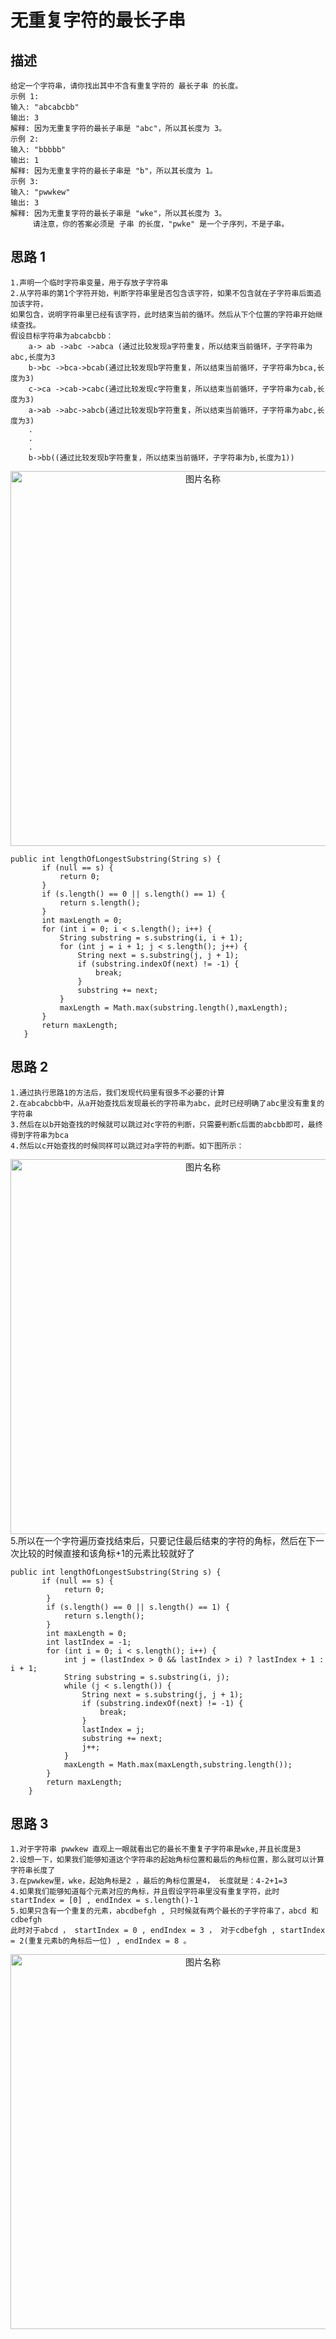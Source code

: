 # 无重复字符的最长子串
## 描述
```$xslt
给定一个字符串，请你找出其中不含有重复字符的 最长子串 的长度。
示例 1:
输入: "abcabcbb"
输出: 3 
解释: 因为无重复字符的最长子串是 "abc"，所以其长度为 3。
示例 2:
输入: "bbbbb"
输出: 1
解释: 因为无重复字符的最长子串是 "b"，所以其长度为 1。
示例 3:
输入: "pwwkew"
输出: 3
解释: 因为无重复字符的最长子串是 "wke"，所以其长度为 3。
     请注意，你的答案必须是 子串 的长度，"pwke" 是一个子序列，不是子串。
```
## 思路 1 
    1.声明一个临时字符串变量，用于存放子字符串
    2.从字符串的第1个字符开始，判断字符串里是否包含该字符，如果不包含就在子字符串后面追加该字符，
    如果包含，说明字符串里已经有该字符，此时结束当前的循环。然后从下个位置的字符串开始继续查找。
    假设目标字符串为abcabcbb：
        a-> ab ->abc ->abca (通过比较发现a字符重复，所以结束当前循环，子字符串为abc,长度为3
        b->bc ->bca->bcab(通过比较发现b字符重复，所以结束当前循环，子字符串为bca,长度为3)
        c->ca ->cab->cabc(通过比较发现c字符重复，所以结束当前循环，子字符串为cab,长度为3)
        a->ab ->abc->abcb(通过比较发现b字符重复，所以结束当前循环，子字符串为abc,长度为3)
        .
        .
        .
        b->bb((通过比较发现b字符重复，所以结束当前循环，子字符串为b,长度为1))
<div align="center">
    <img src="./image_1.png" width = "600" height = "600" alt="图片名称" align=center />
</div>

 ```
 public int lengthOfLongestSubstring(String s) {
        if (null == s) {
            return 0;
        }
        if (s.length() == 0 || s.length() == 1) {
            return s.length();
        }
        int maxLength = 0;
        for (int i = 0; i < s.length(); i++) {
            String substring = s.substring(i, i + 1);
            for (int j = i + 1; j < s.length(); j++) {
                String next = s.substring(j, j + 1);
                if (substring.indexOf(next) != -1) {
                    break;
                }
                substring += next;
            }
            maxLength = Math.max(substring.length(),maxLength);
        }
        return maxLength;
    }
```
## 思路 2
    1.通过执行思路1的方法后，我们发现代码里有很多不必要的计算
    2.在abcabcbb中，从a开始查找后发现最长的字符串为abc，此时已经明确了abc里没有重复的字符串
    3.然后在以b开始查找的时候就可以跳过对c字符的判断，只需要判断c后面的abcbb即可，最终得到字符串为bca
    4.然后以c开始查找的时候同样可以跳过对a字符的判断。如下图所示：
   <div align="center">
    <img src="./image_2.png" width = "600" height = "600" alt="图片名称" align=center />
</div>
	5.所以在一个字符遍历查找结束后，只要记住最后结束的字符的角标，然后在下一次比较的时候直接和该角标+1的元素比较就好了

```
public int lengthOfLongestSubstring(String s) {
       if (null == s) {
            return 0;
        }
        if (s.length() == 0 || s.length() == 1) {
            return s.length();
        }
        int maxLength = 0;
        int lastIndex = -1;
        for (int i = 0; i < s.length(); i++) {
            int j = (lastIndex > 0 && lastIndex > i) ? lastIndex + 1 : i + 1;
            String substring = s.substring(i, j);
            while (j < s.length()) {
                String next = s.substring(j, j + 1);
                if (substring.indexOf(next) != -1) {
                    break;
                }
                lastIndex = j;
                substring += next;
                j++;
            }
            maxLength = Math.max(maxLength,substring.length());
        }
        return maxLength;
    }
```
## 思路 3
    1.对于字符串 pwwkew 直观上一眼就看出它的最长不重复子字符串是wke,并且长度是3
    2.设想一下，如果我们能够知道这个字符串的起始角标位置和最后的角标位置，那么就可以计算字符串长度了
    3.在pwwkew里，wke，起始角标是2 ，最后的角标位置是4， 长度就是：4-2+1=3
    4.如果我们能够知道每个元素对应的角标，并且假设字符串里没有重复字符，此时
    startIndex = [0] , endIndex = s.length()-1
    5.如果只含有一个重复的元素，abcdbefgh , 只时候就有两个最长的子字符串了，abcd 和cdbefgh
    此时对于abcd ， startIndex = 0 , endIndex = 3 ， 对于cdbefgh , startIndex = 2(重复元素b的角标后一位) , endIndex = 8 。
<div align="center">
    <img src="./image_3.png" width = "600" height = "600" alt="图片名称" align=center />
</div>
    
